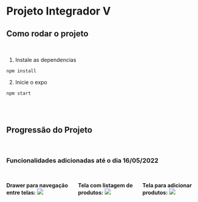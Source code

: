 # Projeto Integrador **V**

## Como rodar o projeto

<br/>

1. Instale as dependencias

```
npm install
```

2.  Inicie o expo

```
npm start
```

<br>
<br>

## Progressão do Projeto

<br>

### Funcionalidades adicionadas até o dia 16/05/2022

<br/>

<div style="display: flex; gap: 15px;">

<div>

**Drawer para navegação entre telas:**
<img src="https://i.imgur.com/Wb0bs2a.png">

</div>

<div>

**Tela com listagem de produtos:**
<img src="https://imgur.com/AN3NL0I.png">

</div>

<div>

**Tela para adicionar produtos:**
<img src="https://imgur.com/7wRKxB2.png">

</div>

</div>

